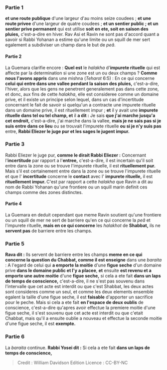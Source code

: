 
### Partie 1
<b>et une route publique</b> d'une largeur d'au moins seize coudees ; <b>et une route privee</b> d'une largeur de quatre coudees ; <b>et un sentier public ; et un sentier prive permanent</b> qui est utilise <b>soit en ete, soit en saison des pluies,</b> c'est-a-dire en hiver. Rav Asi et Ravin ne sont pas d'accord quant a savoir si Rabbi Yohanan a estime qu'une limite ou un squill de mer sert egalement a subdiviser un champ dans le but de <i>peâ</i>.

#### Partie 2
La Guemara clarifie encore : <b>Quel est</b> le <i>halakha</i> d'<b>impurete rituelle</b> qui est affecte par la determination si une zone est un ou deux champs ? <b>Comme nous l'avons appris</b> dans une mishna (<i>Teharot</i> 6:5) : En ce qui concerne <b>celui qui entre dans une vallee pendant la saison des pluies,</b> c'est-a-dire, l'hiver, alors que les gens ne penetrent generalement pas dans cette zone, et donc, aux fins de cette <i>halakha</i>, elle est consideree comme un domaine prive, et il existe un principe selon lequel, dans un cas d'incertitude concernant le fait de savoir si quelqu'un a contracte une impurete rituelle dans un domaine prive, il est rituellement impur ; <b>et</b> il y avait une <b>impurete rituelle dans tel ou tel champ, et</b> il <b>a dit :</b> Je sais <b>que j'ai marche jusqu'a cet endroit,</b> c'est-a-dire, j'ai marche dans la vallee, <b>mais je ne sais pas si je suis entre dans ce lieu</b> ou se trouvait l'impurete rituelle <b>ou si je n'y suis pas</b> entre, <b>Rabbi Eliezer le juge pur et les sages le jugent impur.</b>

### Partie 3
Rabbi Eliezer le juge pur, <b>comme le dirait Rabbi Eliezer :</b> Concernant l'<b>incertitude</b> par rapport a l'<b>entree,</b> c'est-a-dire, il est incertain qu'il soit entre dans la zone ou se trouve l'impurete rituelle, il est <b>rituellement pur.</b> Mais s'il est certainement entre dans la zone ou se trouve l'impurete rituelle et que l' <b>incertitude</b> concerne le <b>contact</b> avec l' <b>impurete rituelle,</b> il est <b>rituellement impur. </b> C'est par rapport a cette <i>halakha</i> que Ravin a dit au nom de Rabbi Yohanan qu'une frontiere ou un squill marin definit ces champs comme des zones distinctes.

#### Partie 4
La Guemara en deduit cependant que meme Ravin soutient qu'une frontiere ou un squill de mer ne sert de barriere qu'en ce qui concerne la <i>peâ</i> et l'impurete rituelle, <b>mais en ce qui concerne</b> les <i>halakhot</i> de <b>Shabbat,</b> ils ne <b>servent pas</b> de barriere entre les champs.

### Partie 5
<b>Rava dit :</b> Ils servent de barriere entre les champs <b>meme en ce qui concerne la question du Chabbat, comme il est enseigne</b> dans une <i>baraita</i> : A l'egard de celui qui <b>a emporte la moitie</b> d'une <b>figue seche</b> d'un domaine prive <b>dans le domaine public et l'y a placee</b>, <b>et</b> ensuite <b>est revenu et a emporte une autre moitie</b> d'une <b>figue seche,</b> si cela a ete fait <b>dans un laps de temps de conscience,</b> c'est-a-dire, il ne s'est pas souvenu dans l'intervalle que cet acte est interdit ou que c'est Shabbat, les deux actes sont consideres comme un seul, et comme les deux elements ensemble egalent la taille d'une figue seche, il est <b>faisable</b> d'apporter un sacrifice pour le peche. Mais si cela a ete fait <b>en l'espace de deux oublis</b> de conscience, c'est-a-dire qu'apres avoir effectue la premiere moitie d'une figue seche, il s'est souvenu que cet acte est interdit ou que c'etait Chabbat, mais qu'il a ensuite oublie a nouveau et effectue la seconde moitie d'une figue seche, il est <b>exempte.</b>

### Partie 6
La <i>baraita</i> continue. <b>Rabbi Yosei dit :</b> Si cela a ete fait <b>dans un laps de temps de conscience,</b>

>Credit : William Davidson Edition
>Licence : CC-BY-NC